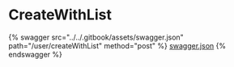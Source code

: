 # CreateWithList

{% swagger src="../../.gitbook/assets/swagger.json" path="/user/createWithList" method="post" %}
[swagger.json](../../.gitbook/assets/swagger.json)
{% endswagger %}
